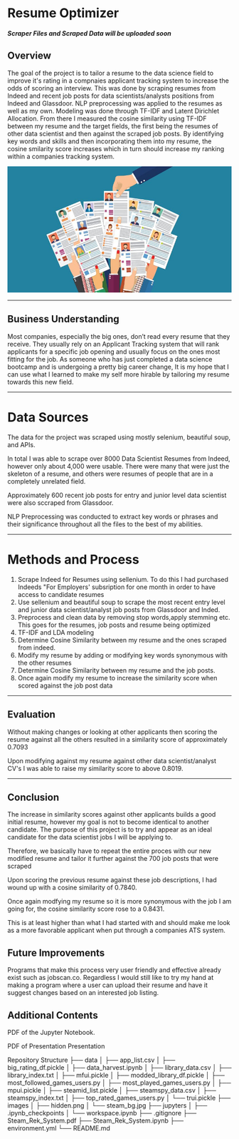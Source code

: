 # Resume Optimizer

##### Scraper Files and Scraped Data will be uploaded soon

## Overview
The goal of the project is to tailor a resume to the data science field to improve it's rating in a compnaies applicant tracking system to increase the odds of scoring an interview. This was done by scraping resumes from Indeed and recent job posts for data scientists/analysts positions from Indeed and Glassdoor. NLP preprocessing was applied to the resumes as well as my own. Modeling was done through TF-IDF and Latent Dirichlet Allocation. From there I measured the cosine similarity using TF-IDF between my resume and the target fields, the first being the resumes of other data scientist and then against the scraped job posts. By identifying key words and skills and then incorporating them into my resume, the cosine smilarity score increases which in turn should increase my ranking within a companies tracking system.

![](data/pics/TitlePage.jpg)

---

## Business Understanding

Most companies, especially the big ones, don’t read every resume that they receive. They usually rely on an Applicant Tracking system that will rank applicants for a specific job opening and usually focus on the ones most fitting for the job. As someone who has just completed a data science bootcamp and is undergoing a pretty big career change, It is my hope that I can use what I learned to make my self more hirable by tailoring my resume towards this new field.

---

# Data Sources

The data for the project was scraped using mostly selenium, beautiful soup, and APIs.

In total I was able to scrape over 8000 Data Scientist Resumes from Indeed, however only about 4,000 were usable. There were many that were just the skeleton of a resume, and others were resumes of people that are in a completely unrelated field.

Approximately 600 recent job posts for entry and junior level data scientist were also sccraped from Glassdoor.

NLP Preprocessing was conducted to extract key words or phrases and their significance throughout all the files to the best of my abilities.


---

# Methods and Process

1. Scrape Indeed for Resumes using sellenium. To do this I had purchased Indeeds "For Employers' subsription for one month in order to have access to candidate resumes
2. Use sellenium and beautiful soup to scrape the most recent entry level and junior data scientist/analyst job posts from Glassdoor and Inded.
3. Preprocess and clean data by removing stop words,apply stemming etc. This goes for the resumes, job posts and resume being optimized
4. TF-IDF and LDA modeling
5. Determine Cosine Similarity between my resume and the ones scraped from indeed.
6. Modify my resume by adding or modifying key words synonymous with the other resumes
7. Determine Cosine Similarity between my resume and the job posts.
8. Once again modify my resume to increase the similarity score when scored against the job post data

---

## Evaluation

Without making changes or looking at other applicants then scoring the resume against all the others resulted in a similarity score of approximately 0.7093

Upon modifying against my resume against other data scientist/analyst CV's I was able to raise my similarity score to above 0.8019.


---
## Conclusion

The increase in similarity scores against other applicants builds a good initial resume, however my goal is not to become identical to another candidate. The purpose of this project is to try and appear as an ideal candidate for the  data scientist jobs I will be applying to. 

Therefore, we basically have to repeat the entire proces with our new modified resume and tailor it further against the 700 job posts that were scraped

Upon scoring the previous resume against these job descriptions, I had wound up with a cosine similarity of 0.7840.

Once again modfying my resume so it is more synonymous with the job I am going for, the cosine similarity score rose to a 0.8431. 

This is at least higher than what I had started with and should make me look as a more favorable applicant when put through a companies ATS system.


## Future Improvements

Programs that make this process very user friendly and effective already exist such as jobscan.co. Regardless I would still like to try my hand at making a program where a user can upload their resume and have it suggest changes based on an interested job listing.

## Additional Contents
PDF of the Jupyter Notebook.

PDF of Presentation Presentation

Repository Structure
├── data
│   ├── app_list.csv
│   ├── big_rating_df.pickle
│   ├── data_harvest.ipynb
│   ├── library_data.csv
│   ├── library_index.txt
│   ├── mfui.pickle
│   ├── modded_library_df.pickle
│   ├── most_followed_games_users.py
│   ├── most_played_games_users.py
│   ├── mpui.pickle
│   ├── steamid_list.pickle
│   ├── steamspy_data.csv
│   ├── steamspy_index.txt
│   ├── top_rated_games_users.py
│   └── trui.pickle
├── images
│   ├── hidden.png
│   └── steam_bg.jpg
├── jupyters
│   ├── .ipynb_checkpoints
│   └── workspace.ipynb
├── .gitignore
├── Steam_Rek_System.pdf
├── Steam_Rek_System.ipynb
├── environment.yml
└── README.md